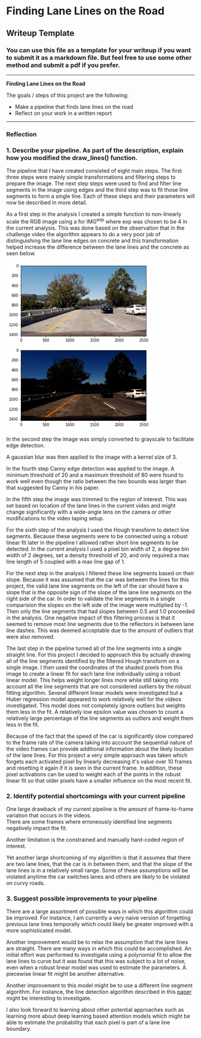 # **Finding Lane Lines on the Road** 

## Writeup Template

### You can use this file as a template for your writeup if you want to submit it as a markdown file. But feel free to use some other method and submit a pdf if you prefer.

---

**Finding Lane Lines on the Road**

The goals / steps of this project are the following:
* Make a pipeline that finds lane lines on the road
* Reflect on your work in a written report


[//]: # (Image References)

[image1]: ./examples/grayscale.jpg "Grayscale"
[scaled_image]: ./output_images/scaled_img.png
[unscaled_image]: ./output_images/unscaled_img.png

---

### Reflection

### 1. Describe your pipeline. As part of the description, explain how you modified the draw_lines() function.

The pipeline that I have created consisted of eight main steps. The first three steps were mainly simple 
transformations and filtering steps to prepare the image. The next step steps were used to find and filter line 
segments in the
 image using edges and the third step was to fit those line segments to form a single line.  Each of these steps 
 and their parameters will now be described in more detail.

As a first step in the analysis I created a simple function to non-linearly scale the RGB image using a for 
IMG<sup>exp</sup> where exp was chosen to be 4 in the 
current analysis. This was done based on the observation that in the challenge video the algorithm appears to do a 
very poor job of distinguishing the lane line edges on concrete and this transformation helped increase the 
difference between the lane lines and the concrete as seen below. 

![unscaled_image][unscaled_image]
![scaled_image][scaled_image]


In the second step the image was simply converted to grayscale to facilitate edge detection.

A gaussian blur was then applied to the image with a kernel size of 3.

In the fourth step Canny edge detection was applied to the image. A minimum threshold of 20 and a maximum threshold 
of 80 were found to work well even though the ratio between the two bounds was larger than that suggested by Canny 
in his paper.

In the fifth step the image was trimmed to the region of interest. This was set based on location of the lane lines 
in the current video and might change significantly with a wide-angle lens on the camera or other modifications to 
the video taping setup.

For the sixth step of the analysis I used the Hough transform to detect line segments. Because these segments were 
to be connected using a robust linear fit later in the pipeline I allowed rather short line segments to be detected.
 In the current analysis I used a pixel bin width of 2, a degree bin width of 2 degrees, set a density threshold of 
 20, and only required a max line length of 5 coupled with a max line gap of 1.
 
For the next step in the analysis I filtered these line segments based on their slope.  Because it was assumed that 
the car was between the lines for this project, the valid lane line segments on the left of the car should have a 
slope that is the opposite sign of the slope of the lane line segments on the right side of the car. In order to 
validate the line segments in a single comparision the slopes on the left side of the image were multiplied by -1.  
Then only the line segments that had slopes between 0.5 and 1.0 proceeded in the analysis.  One negative impact of 
this filtering process is that it seemed to remove most line segments due to the reflectors in between lane line 
dashes. This was deemed acceptable due to the amount of outliers that were also removed.

The last step in the pipeline turned all of the line segments into a single straight line. For this project I 
decided to approach this by actually drawing all of the line segments identified by the filtered Hough transform on 
a single image.  I then used the coordinates of the shaded pixels from this image to create a linear fit
for each lane line individually using a robust linear model.  This helps weight longer lines more while still taking 
into account all the line segments that are not considered outliers by the robust fitting algorithm. Several different 
linear models were investigated but a Huber regression model appeared to work relatively well for the videos 
investigated.  This model does not completely ignore outliers but weights them less in the fit. A 
relatively low epsilon value was chosen to count a relatively large percentage of the line segments as outliers and 
weight them less in the fit.

Because of the fact that the speed of the car is significantly slow compared to the frame rate of the camera taking 
into account the sequential nature of the video frames can provide additional information about the likely location 
of the lane lines.  For this project a very simple approach was taken which forgets each activated pixel by linearly
 decreasing it's value over 10 frames and resetting it again if it is seen in the current frame. In addition, these 
 pixel activations can be used to weight each of the points in the robust linear fit so that older pixels have a 
 smaller influence on the most recent fit.


### 2. Identify potential shortcomings with your current pipeline


One large drawback of my current pipeline is the amount of frame-to-frame variation that occurs in the videos.  
There are some frames where erroneously identified line segments negatively impact the fit.

Another limitation is the constrained and manually hard-coded region of interest.

Yet another large shortcoming of my algorithm is that it assumes that there are two lane lines, that the car is 
in between them, and that the slope of the lane lines is in a relatively small range.  Some of these assumptions 
will be violated anytime the car switches lanes and others are likely to be violated on curvy roads.

### 3. Suggest possible improvements to your pipeline

There are a large assortment of possible ways in which this algorithm could be improved. For instance, I am 
currently a very naive version of forgetting previous lane lines temporally which could likely be greater improved 
with a more sophisticated model.
 
Another improvement would be to relax the assumption that the lane lines are straight.  There are many ways in 
which this could be accomplished. An initial effort was performed to investigate using a polynomial fit to allow 
the lane lines to curve but it was found that this was subject to a lot of noise, even when a robust 
linear model was used to estimate the parameters. A piecewise linear fit might be another alternative.
 
Another improvement to this model might be to use a different line segment algorithm.  For instance, the line 
detection algorithm described in this [paper](https://scholar.google.com/scholar?q=A+simple+and+robust+line+detection+algorithm+based+on+small+eigenvalue+analysis&hl=en) 
might be interesting to investigate.  
 
I also look forward to learning about other potential approaches such as learning more about deep learning based 
attention models which might be able to estimate the probability that each pixel is part of a lane line boundary.
